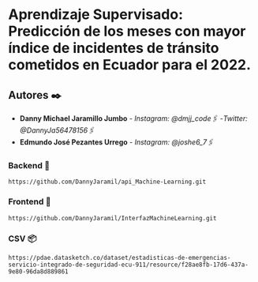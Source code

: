 
# Aprendizaje Supervisado: Predicción de los meses con mayor índice de incidentes de tránsito cometidos en Ecuador para el 2022.

## Autores ✒️

* **Danny Michael Jaramillo Jumbo** - *Instagram: @dmjj_code🖇️* -*Twitter: @DannyJa56478156🖇️* 
* **Edmundo José Pezantes Urrego** - *Instagram: @joshe6_7🖇️* 

### Backend 🔧


```
https://github.com/DannyJaramil/api_Machine-Learning.git
```

### Frontend 📖

```
https://github.com/DannyJaramil/InterfazMachineLearning.git
```

### CSV 📦 

```
https://pdae.datasketch.co/dataset/estadisticas-de-emergencias-servicio-integrado-de-seguridad-ecu-911/resource/f28ae8fb-17d6-437a-9e80-96da8d889861
```


